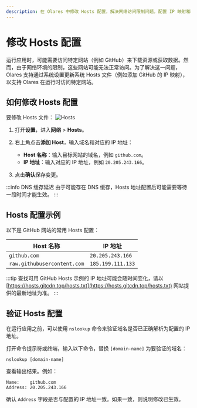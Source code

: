 ```yaml
---
description: 在 Olares 中修改 Hosts 配置，解决网络访问限制问题。配置 IP 映射和验证解析的方法，确保应用正常访问外部资源。
---
```

# 修改 Hosts 配置

运行应用时，可能需要访问特定网站（例如 GitHub）来下载资源或获取数据。然而，由于网络环境的限制，这些网站可能无法正常访问。为了解决这一问题，Olares 支持通过系统设置更新系统 Hosts 文件（例如添加 GitHub 的 IP 映射），以支持 Olares 在运行时访问特定网站。

## 如何修改 Hosts 配置
要修改 Hosts 文件：
![Hosts](/images/zh/manual/olares/add-host.png#bordered)
1. 打开**设置**，进入**网络** > **Hosts**。
2. 右上角点击**添加 Host**，输入域名和对应的 IP 地址：
    - **Host 名称**：输入目标网站的域名，例如 `github.com`。
    - **IP 地址**：输入对应的 IP 地址，例如 `20.205.243.166`。

3. 点击**确认**保存变更。

:::info DNS 缓存延迟
由于可能存在 DNS 缓存，Hosts 地址配置后可能需要等待一段时间才能生效。
:::
## Hosts 配置示例
以下是 GitHub 网站的常用 Hosts 配置：

| Host 名称               | IP 地址          |
|-------------------------|------------------|
| `github.com`            | `20.205.243.166` |
| `raw.githubusercontent.com` | `185.199.111.133` |

:::tip 查找可用 GitHub Hosts
示例的 IP 地址可能会随时间变化，请以 [https://hosts.gitcdn.top/hosts.txt](https://hosts.gitcdn.top/hosts.txt) 网站提供的最新地址为准。
:::

## 验证 Hosts 配置

在运行应用之前，可以使用 `nslookup` 命令来验证域名是否已正确解析为配置的 IP 地址。

打开命令提示符或终端，输入以下命令，替换 `[domain-name]` 为要验证的域名：
   ```shell
   nslookup [domain-name]
   ```
查看输出结果。例如：
   ```shell
   Name:    github.com
   Address: 20.205.243.166
   ```

确认 `Address` 字段是否与配置的 IP 地址一致。如果一致，则说明修改已生效。